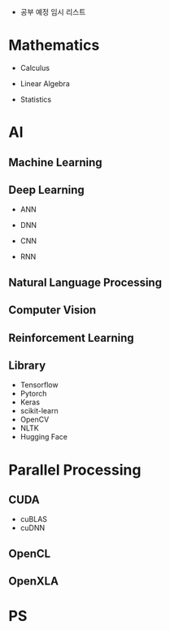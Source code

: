 * 공부 예정 임시 리스트


# Mathematics

- Calculus

- Linear Algebra

- Statistics

# AI

## Machine Learning

## Deep Learning

- ANN

- DNN

- CNN

- RNN


## Natural Language Processing

## Computer Vision

## Reinforcement Learning

## Library

- Tensorflow
- Pytorch
- Keras
- scikit-learn
- OpenCV
- NLTK
- Hugging Face

# Parallel Processing

## CUDA
- cuBLAS
- cuDNN

## OpenCL

## OpenXLA

# PS